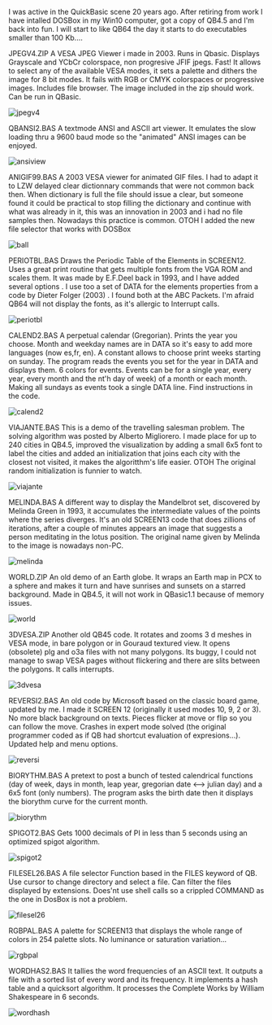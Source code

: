 I was active in the QuickBasic scene 20 years ago. After retiring from work I have intalled DOSBox in my Win10 computer, got a copy of QB4.5 and I'm back into fun. I will start to like QB64 the day it starts to do executables smaller than 100 Kb....

JPEGV4.ZIP A VESA JPEG Viewer i made in 2003. Runs in Qbasic. Displays Grayscale and YCbCr colorspace, non progresive JFIF jpegs. Fast! It allows to select any of the available VESA modes, it sets a palette and dithers the image for 8 bit modes. It fails with RGB or CMYK colorspaces or progressive images.  Includes file browser. The image included in the zip should work. Can be run in QBasic. 

![jpegv4](https://github.com/user-attachments/assets/ca87878c-6460-4250-9e4d-bba1b0e1edc0)

QBANSI2.BAS  A textmode ANSI and ASCII art viewer. It emulates the slow loading thru a 9600 baud mode so the "animated" ANSI images can be enjoyed.

![ansiview](https://github.com/user-attachments/assets/305431b8-dca8-4165-84e5-619c93fac47e)

ANIGIF99.BAS  A 2003 VESA viewer for animated GIF files. I had to adapt it to LZW delayed clear dictionnary commands that were not common back then. When dictionary is full the file should issue a clear, but someone found it could be practical to stop filling the dictionary and continue with what was already in it, this was an innovation in 2003 and i had no file samples then. Nowadays this practice is common. OTOH I added the new file selector that works with DOSBox 

![ball](https://github.com/user-attachments/assets/83135490-f0e1-436b-9b59-736fdba20e1e)

PERIOTBL.BAS Draws the Periodic Table of the Elements in SCREEN12. Uses a great print routine that gets multiple fonts from the VGA ROM and scales them. It was made by E.F.Deel back in 1993, and I have added several options . I use too a set of DATA for the elements properties from a code by Dieter Folger (2003) . I found both at the ABC Packets. I'm afraid QB64 will not display the fonts, as it's allergic to Interrupt calls.

![periotbl](https://github.com/user-attachments/assets/e844291c-ffd9-4d17-90d1-60ec8e0b5cf9)


CALEND2.BAS  A perpetual calendar (Gregorian). Prints the year you choose. Month and weekday names are in DATA so it's easy to add more languages (now es,fr, en). A constant allows to choose print weeks starting on sunday. The program reads the events you set for the year in DATA and displays them. 6 colors for events. Events can be for a single year, every year, every month and the nt'h day of week) of a month or each month. Making all sundays as events took a single DATA line. Find instructions in the code.

![calend2](https://github.com/user-attachments/assets/7df8da47-1e2e-4fda-ba64-9d78f8b6b198)


VIAJANTE.BAS This is a demo of the travelling salesman problem. The solving algorithm was posted by Alberto Migliorero. I made place for up to 240 cities in QB4.5, improved the visualization by adding a small 6x5 font to label the cities and added an initialization that joins each city with the closest not visited, it makes the algoritthm's life easier. OTOH The original random initialization is funnier to watch.

![viajante](https://github.com/user-attachments/assets/c87552bf-d7af-4e12-a852-0fb3cc354aac)


MELINDA.BAS A different way to display the Mandelbrot set, discovered by Melinda Green in 1993, it accumulates the intermediate values of the points where the series diverges. It's an old SCREEN13 code that does zillions of iterations, after a couple of minutes appears an image that suggests a person meditating in the lotus position. The original name given by Melinda to the image is nowadays non-PC.

![melinda](https://github.com/user-attachments/assets/7e11e4a4-4bf1-4d90-a15a-a139737a7b7a)


WORLD.ZIP An old demo of an Earth globe.  It wraps an Earth map in PCX to a sphere and makes it turn and have sunrises and sunsets on a starred background. Made in QB4.5, it will not work in QBasic1.1 because of memory issues.

![world](https://github.com/user-attachments/assets/a14d6173-95b5-416d-9f2e-ed209aab6887)

3DVESA.ZIP Another old QB45 code. It rotates and zooms 3 d meshes in VESA mode, in bare polygon or in Gouraud textured view. It opens (obsolete) plg and o3a files with not many polygons. Its buggy, I could not manage to swap VESA pages without flickering and there are slits between the polygons. It calls interrupts. 

![3dvesa](https://github.com/user-attachments/assets/f06642c5-ab30-4da4-ab13-2198eac73eea)

REVERSI2.BAS An old code by Microsoft based on the classic board game, updated by me. I made it SCREEN 12 (originally it used modes 10, 9, 2 or 3). No more black background on texts. Pieces flicker at move or flip so you can follow the move. Crashes in expert mode solved (the original programmer coded as if QB had shortcut evaluation of expresions...). Updated help and menu options.

![reversi](https://github.com/user-attachments/assets/3632aa87-4409-4e48-b85c-1738cf391fc0)

BIORYTHM.BAS  A pretext to post a bunch of tested calendrical functions (day of week, days in month, leap year, gregorian date <--> julian day) and a 6x5 font (only numbers). The program asks the birth date then it displays the biorythm curve for the current month.

![biorythm](https://github.com/user-attachments/assets/ec54ea0b-663b-48ba-8a18-7b7a4cd3c334)

SPIGOT2.BAS Gets 1000 decimals of PI in less than 5 seconds using an optimized spigot algorithm.

![spigot2](https://github.com/user-attachments/assets/865476f5-c19c-40dc-9ce8-57695ded72f9)

FILESEL26.BAS  A file selector Function based in the FILES keyword of QB. Use cursor to change directory and select a file. Can filter the files displayed by extensions. Does'nt use shell calls so a crippled COMMAND as the one in DosBox is not a problem.

![filesel26](https://github.com/user-attachments/assets/e73109d5-bfb1-4bb3-bf21-0b8486bc5ff1)

RGBPAL.BAS A palette for SCREEN13 that displays the whole range of colors in 254 palette slots. No luminance or saturation variation...

![rgbpal](https://github.com/user-attachments/assets/3140d826-99b1-488f-b6b4-6a95fa46ff68)

WORDHAS2.BAS It tallies the word frequencies of an ASCII text. It outputs a file with a sorted list of every word and its frequency. It implements a hash table and a quicksort algorithm. It processes the Complete Works by William Shakespeare in 6 seconds.

![wordhash](https://github.com/user-attachments/assets/dc398b82-99a5-4d64-8f38-b7fc26ad0426)
